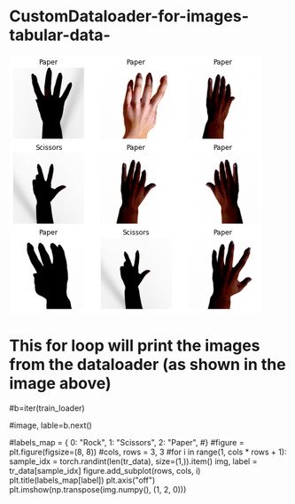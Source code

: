 # CustomDataloader-for-images-tabular-data-

![This is an image showing images printed from the dataloader](dataloader-images-in-csv/testing_dataloader.png)
# This for loop will print the images from the dataloader (as shown in the image above)
#b=iter(train_loader)

#image, lable=b.next()


#labels_map = {
    0: "Rock",
    1: "Scissors",
    2: "Paper",
#}
#figure = plt.figure(figsize=(8, 8))
#cols, rows = 3, 3
#for i in range(1, cols * rows + 1):
    sample_idx = torch.randint(len(tr_data), size=(1,)).item()
    img, label = tr_data[sample_idx]
    figure.add_subplot(rows, cols, i)
    plt.title(labels_map[label])
    plt.axis("off")
    plt.imshow(np.transpose(img.numpy(), (1, 2, 0)))
